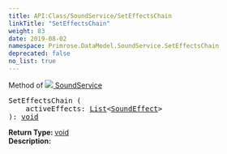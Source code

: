 ```yaml
---
title: API:Class/SoundService/SetEffectsChain
linkTitle: "SetEffectsChain"
weight: 83
date: 2019-08-02
namespace: Primrose.DataModel.SoundService.SetEffectsChain
deprecated: false
no_list: true
---
```

Method of <a href="/docs/api-reference/Class/SoundService"><img src="/icons/silk/soundscape.png"/>&nbsp;SoundService</a>
<pre class="method-declaration">
SetEffectsChain (
    activeEffects: <a class="type" href="/docs/api-reference/System/List">List</a><<a class="type" href="/docs/api-reference/Class/SoundEffect">SoundEffect</a>>
): <a class="type" href="/docs/api-reference/System/void">void</a></pre>
<b>Return Type: </b>
<a class="type" href="/docs/api-reference/System/void">void</a>
<br/>
<b>Description: </b>